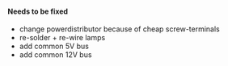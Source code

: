 #### Needs to be fixed

- change powerdistributor because of cheap screw-terminals
- re-solder + re-wire lamps
- add common 5V bus
- add common 12V bus
